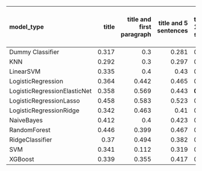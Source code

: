 | model_type                   |   title |   title and first paragraph |   title and 5 sentences | title and 10 sentences   |   title and first sentence each paragraph |   raw text |
|:-----------------------------|--------:|----------------------------:|------------------------:|:-------------------------|------------------------------------------:|-----------:|
| Dummy Classifier             |   0.317 |                       0.3   |                   0.281 | 0.300                    |                                     0.308 |      0.292 |
| KNN                          |   0.292 |                       0.3   |                   0.297 | 0.295                    |                                     0.317 |      0.297 |
| LinearSVM                    |   0.335 |                       0.4   |                   0.43  | 0.383                    |                                     0.425 |      0.396 |
| LogisticRegression           |   0.364 |                       0.442 |                   0.465 | 0.394                    |                                     0.425 |      0.448 |
| LogisticRegressionElasticNet |   0.358 |                       0.569 |                   0.443 | **0.588**                |                                     0.462 |      0.482 |
| LogisticRegressionLasso      |   0.458 |                       0.583 |                   0.523 | 0.461                    |                                     0.439 |      0.468 |
| LogisticRegressionRidge      |   0.342 |                       0.463 |                   0.41  | 0.499                    |                                     0.42  |      0.485 |
| NaiveBayes                   |   0.412 |                       0.4   |                   0.423 | 0.468                    |                                     0.45  |      0.519 |
| RandomForest                 |   0.446 |                       0.399 |                   0.467 | 0.504                    |                                     0.412 |      0.405 |
| RidgeClassifier              |   0.37  |                       0.494 |                   0.382 | 0.466                    |                                     0.403 |      0.482 |
| SVM                          |   0.341 |                       0.112 |                   0.319 | 0.070                    |                                     0.063 |      0.087 |
| XGBoost                      |   0.339 |                       0.355 |                   0.417 | 0.394                    |                                     0.379 |      0.502 |